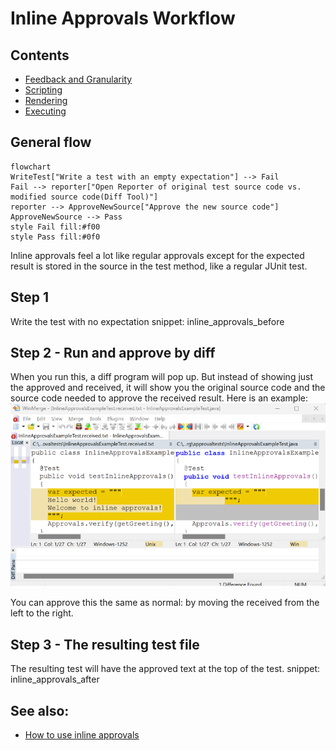 <a id="top"></a>
# Inline Approvals Workflow

<!-- toc -->
## Contents

  * [Feedback and Granularity](#feedback-and-granularity)
  * [Scripting](#scripting)
  * [Rendering](#rendering)
  * [Executing](#executing)<!-- endToc -->


## General flow
```mermaid
flowchart
WriteTest["Write a test with an empty expectation"] --> Fail
Fail --> reporter["Open Reporter of original test source code vs. modified source code(Diff Tool)"]
reporter --> ApproveNewSource["Approve the new source code"]
ApproveNewSource --> Pass
style Fail fill:#f00
style Pass fill:#0f0
```

Inline approvals feel a lot like regular approvals except for the expected result is stored in the source in the test method, like a regular JUnit test.

## Step 1
Write the test with no expectation
snippet: inline_approvals_before

## Step 2 - Run and approve by diff
When you run this, a diff program will pop up.
But instead of showing just the approved and received, it will show you the original source code and the source code needed to approve the received result.
Here is an example:
![Diff Reporter of Source](../images/inline_diff.png)

You can approve this the same as normal: by moving the received from the left to the right.

## Step 3 - The resulting test file
The resulting test will have the approved text at the top of the test.
snippet: inline_approvals_after

## See also:
* [How to use inline approvals](../how_to/InlineApprovals.md)
